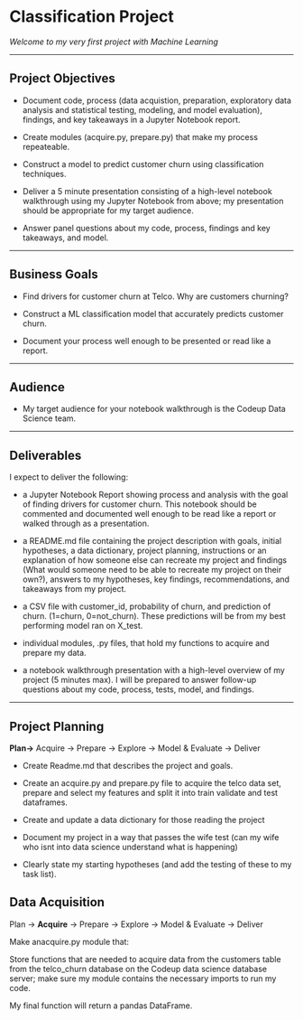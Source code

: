 # Classification Project

*Welcome to my very first project with Machine Learning*
***

## Project Objectives

- Document code, process (data acquistion, preparation, exploratory data analysis and statistical testing, modeling, and model evaluation), findings, and key takeaways in a Jupyter Notebook report.


- Create modules (acquire.py, prepare.py) that make my process repeateable.


- Construct a model to predict customer churn using classification techniques.


- Deliver a 5 minute presentation consisting of a high-level notebook walkthrough using my Jupyter Notebook from above; my presentation should be appropriate for my target audience.


- Answer panel questions about my code, process, findings and key takeaways, and model.
***


## Business Goals

- Find drivers for customer churn at Telco. Why are customers churning?


- Construct a ML classification model that accurately predicts customer churn.


- Document your process well enough to be presented or read like a report.
***

## Audience

- My target audience for your notebook walkthrough is the Codeup Data Science team.
***

## Deliverables

I expect to deliver the following:

- a Jupyter Notebook Report showing process and analysis with the goal of finding drivers for customer churn. This notebook should be commented and documented well enough to be read like a report or walked through as a presentation.


- a README.md file containing the project description with goals, initial hypotheses, a data dictionary, project planning, instructions or an explanation of how someone else can recreate my project and findings (What would someone need to be able to recreate my project on their own?), answers to my hypotheses, key findings, recommendations, and takeaways from my project.
    

- a CSV file with customer_id, probability of churn, and prediction of churn. (1=churn, 0=not_churn). These predictions will be from my best performing model ran on X_test.


- individual modules, .py files, that hold my functions to acquire and prepare my data.


- a notebook walkthrough presentation with a high-level overview of my project (5 minutes max). I will be prepared to answer follow-up questions about my code, process, tests, model, and findings.
***

## Project Planning
**Plan->** Acquire -> Prepare -> Explore -> Model & Evaluate -> Deliver

- Create Readme.md that describes the project and goals.


- Create an acquire.py and prepare.py file to acquire the telco data set, prepare and select my features and split it into  train validate and test dataframes.  


- Create and update a data dictionary for those reading the project


- Document my project in a way that passes the wife test (can my wife who isnt into data science understand what is happening)


- Clearly state my starting hypotheses (and add the testing of these to my task list).


## Data Acquisition

Plan -> **Acquire** -> Prepare -> Explore -> Model & Evaluate -> Deliver

Make anacquire.py module that:

Store functions that are needed to acquire data from the customers table from the telco_churn database on the Codeup data science database server; make sure my module contains the necessary imports to run my code. 

My final function will return a pandas DataFrame.




